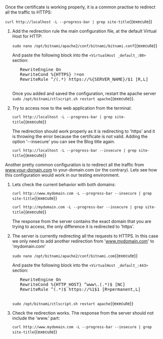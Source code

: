 Once the certificate is working properly, it is a common practise to redirect all the traffic to HTTPS:

`curl http://localhost -L --progress-bar | grep site-title`{{execute}}

1. Add the redirection rule the main configuration file, at the default Virtual Host for HTTP:

    `sudo nano /opt/bitnami/apache2/conf/bitnami/bitnami.conf`{{execute}}
    
    And paste the following block into the `<VirtualHost _default_:80>` section:
    
    <pre class="file" data-target="clipboard">
      RewriteEngine On
      RewriteCond %{HTTPS} !=on
      RewriteRule ^/(.*) https://%{SERVER_NAME}/$1 [R,L]
    </pre>

    Once you added and saved the configuration, restart the apache server `sudo /opt/bitnami/ctlscript.sh restart apache`{{execute}}.
    
2. Try to access now to the web application from the terminal:

    `curl http://localhost -L --progress-bar | grep site-title`{{execute}}
    
    The redirection should work properly as it is redirecting to 'https' and it is throwing the error because the certificate is not valid. Adding the option '--insecure' you can see the Blog title again.
    
    `curl http://localhost -L --progress-bar --insecure | grep site-title`{{execute}}

Another pretty common configuration is to redirect all the traffic from www.your-domain.com to your-domain.com (or the contrary). Lets see how this configuration would work in our testing environment.

1. Lets check the current behavior with both domains:
    
    `curl http://www.mydomain.com -L --progress-bar --insecure | grep site-title`{{execute}}

    `curl http://mydomain.com -L --progress-bar --insecure | grep site-title`{{execute}}
    
    The response from the server contains the exact domain that you are trying to access, the only difference it is redirected to 'https'.
    
2. The server is currently redirecting all the requests to HTTPS. In this case we only need to add another redirection from 'www.mydomain.com' to 'mydomain.com'

    `sudo nano /opt/bitnami/apache2/conf/bitnami.com`{{execute}}

    And paste the following block into the `<VirtualHost _default_:443>` section:

    <pre class="file" data-target="clipboard">
      RewriteEngine On
      RewriteCond %{HTTP_HOST} ^www\.(.*)$ [NC]
      RewriteRule ^(.*)$ https://%1$1 [R=permanent,L]
    </pre>
    
    `sudo /opt/bitnami/ctlscript.sh restart apache`{{execute}}
    
3. Check the redirection works. The response from the server should not include the 'www.' part:

    `curl http://www.mydomain.com -L --progress-bar --insecure | grep site-title`{{execute}}
    
